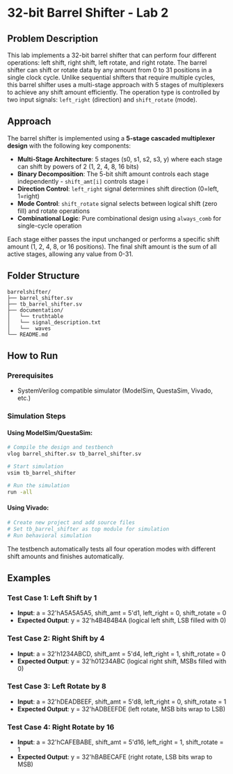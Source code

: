 # 32-bit Barrel Shifter - Lab 2

## Problem Description

This lab implements a 32-bit barrel shifter that can perform four different operations: left shift, right shift, left rotate, and right rotate. The barrel shifter can shift or rotate data by any amount from 0 to 31 positions in a single clock cycle. Unlike sequential shifters that require multiple cycles, this barrel shifter uses a multi-stage approach with 5 stages of multiplexers to achieve any shift amount efficiently. The operation type is controlled by two input signals: `left_right` (direction) and `shift_rotate` (mode).

## Approach

The barrel shifter is implemented using a **5-stage cascaded multiplexer design** with the following key components:

- **Multi-Stage Architecture**: 5 stages (s0, s1, s2, s3, y) where each stage can shift by powers of 2 (1, 2, 4, 8, 16 bits)
- **Binary Decomposition**: The 5-bit shift amount controls each stage independently - `shift_amt[i]` controls stage i
- **Direction Control**: `left_right` signal determines shift direction (0=left, 1=right)
- **Mode Control**: `shift_rotate` signal selects between logical shift (zero fill) and rotate operations
- **Combinational Logic**: Pure combinational design using `always_comb` for single-cycle operation

Each stage either passes the input unchanged or performs a specific shift amount (1, 2, 4, 8, or 16 positions). The final shift amount is the sum of all active stages, allowing any value from 0-31.

## Folder Structure

```
barrelshifter/
├── barrel_shifter.sv                    
├── tb_barrel_shifter.sv                 
├── documentation/
│   └── truthtable
│   └── signal_description.txt
│   └──  waves 
└── README.md                           
```

## How to Run

### Prerequisites
- SystemVerilog compatible simulator (ModelSim, QuestaSim, Vivado, etc.)

### Simulation Steps

#### Using ModelSim/QuestaSim:
```bash
# Compile the design and testbench
vlog barrel_shifter.sv tb_barrel_shifter.sv

# Start simulation
vsim tb_barrel_shifter

# Run the simulation
run -all
```

#### Using Vivado:
```bash
# Create new project and add source files
# Set tb_barrel_shifter as top module for simulation
# Run behavioral simulation
```

The testbench automatically tests all four operation modes with different shift amounts and finishes automatically.

## Examples

### Test Case 1: Left Shift by 1
- **Input**: a = 32'hA5A5A5A5, shift_amt = 5'd1, left_right = 0, shift_rotate = 0
- **Expected Output**: y = 32'h4B4B4B4A (logical left shift, LSB filled with 0)

### Test Case 2: Right Shift by 4
- **Input**: a = 32'h1234ABCD, shift_amt = 5'd4, left_right = 1, shift_rotate = 0
- **Expected Output**: y = 32'h01234ABC (logical right shift, MSBs filled with 0)

### Test Case 3: Left Rotate by 8
- **Input**: a = 32'hDEADBEEF, shift_amt = 5'd8, left_right = 0, shift_rotate = 1
- **Expected Output**: y = 32'hADBEEFDE (left rotate, MSB bits wrap to LSB)

### Test Case 4: Right Rotate by 16
- **Input**: a = 32'hCAFEBABE, shift_amt = 5'd16, left_right = 1, shift_rotate = 1
- **Expected Output**: y = 32'hBABECAFE (right rotate, LSB bits wrap to MSB)